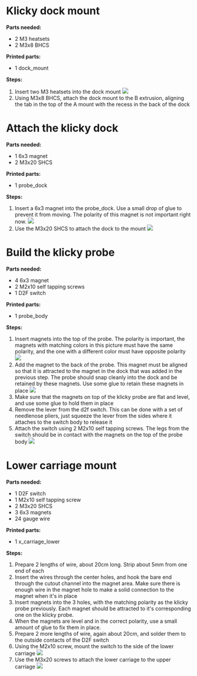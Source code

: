 # Klicky dock mount

**Parts needed:**
* 2 M3 heatsets 
* 2 M3x8 BHCS

**Printed parts:**
* 1 dock_mount


**Steps:**
1. Insert two M3 heatsets into the dock mount ![](images/klicky_dock_heatsets.png)
2. Using M3x8 BHCS, attach the dock mount to the B extrusion, aligning the tab in the top of the A mount with the recess in the back of the dock


# Attach the klicky dock


**Parts needed:**
* 1 6x3 magnet
* 2 M3x20 SHCS

**Printed parts:**
* 1 probe_dock

**Steps:**
1. Insert a 6x3 magnet into the probe_dock. Use a small drop of glue to prevent it from moving. The polarity of this magnet is not important right now. ![](images/klicky_dock_magnet.png)
2. Use the M3x20 SHCS to attach the dock to the mount ![](images/klicky_dock_attached.png)


# Build the klicky probe

**Parts needed:**
* 4 6x3 magnet
* 2 M2x10 self tapping screws
* 1 D2F switch

**Printed parts:**
* 1 probe_body

**Steps:**
1. Insert magnets into the top of the probe. The polarity is important, the magnets with matching colors in this picture must have the same polarity, and the one with a different color must have opposite polarity ![](images/klicky_probe_magnets_1.png)
2. Add the magnet to the back of the probe. This magnet must be aligned so that it is attracted to the magnet in the dock that was added in the previous step. The probe should snap cleanly into the dock and be retained by these magnets. Use some glue to retain these magnets in place ![](images/klicky_probe_magnets_2.png)
3. Make sure that the magnets on top of the klicky probe are flat and level, and use some glue to hold them in place
5. Remove the lever from the d2f switch. This can be done with a set of needlenose pliers, just squeeze the lever from the sides where it attaches to the switch body to release it
6. Attach the switch using 2 M2x10 self tapping screws. The legs from the switch should be in contact with the magnets on the top of the probe body
![](images/klicky_switch.png)




# Lower carriage mount

**Parts needed:**
* 1 D2F switch
* 1 M2x10 self tapping screw
* 2 M3x20 SHCS
* 3 6x3 magnets
* 24 gauge wire



**Printed parts:**
* 1 x_carriage_lower


**Steps:**
1. Prepare 2 lengths of wire, about 20cm long. Strip about 5mm from one end of each 
2. Insert the wires through the center holes, and hook the bare end through the cutout channel into the magnet area. Make sure there is enough wire in the magnet hole to make a solid connection to the magnet when it's in place
3. Insert magnets into the 3 holes, with the matching polarity as the klicky probe previously. Each magnet should be attracted to it's corresponding one on the klicky probe. 
4. When the magnets are level and in the correct polarity, use a small amount of glue to fix them in place. 
5. Prepare 2 more lengths of wire, again about 20cm, and solder them to the outside contacts of the D2F switch
6. Using the M2x10 screw, mount the switch to the side of the lower carriage ![](images/x_lower_carriage_switch.png)
7. Use the M3x20 screws to attach the lower carriage to the upper carriage ![](images/x_lower_carriage_mounted.png)
